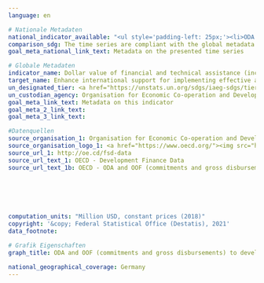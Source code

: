 ```yaml
---
language: en    

# Nationale Metadaten    
national_indicator_available: "<ul style='padding-left: 25px;'><li>ODA and OOF (commitments) to developing countries for capacity building and national planning (without South-South cooperations)</li> <li> ODA and OOF (gross disbursements) to developing countries for capacity building and national planning (without South-South cooperations)</li></ul>"    
comparison_sdg: The time series are compliant with the global metadata.    
goal_meta_national_link_text: Metadata on the presented time series    

# Globale Metadaten    
indicator_name: Dollar value of financial and technical assistance (including through North-South, South-South and triangular cooperation) committed to developing countries    
target_name: Enhance international support for implementing effective and targeted capacity-building in developing countries to support national plans to implement all the Sustainable Development Goals, including through North-South, South-South and triangular cooperation    
un_designated_tier: <a href="https://unstats.un.org/sdgs/iaeg-sdgs/tier-classification/" title="Click here for more information on the UN tier classification."  target="_blank">Tier I</a>    
un_custodian_agency: Organisation for Economic Co-operation and Development (OECD)    
goal_meta_link_text: Metadata on this indicator    
goal_meta_2_link_text:     
goal_meta_3_link_text:     

#Datenquellen
source_organisation_1: Organisation for Economic Co-operation and Development (OECD)
source_organisation_logo_1: <a href="https://www.oecd.org/"><img src="https://g205sdgs.github.io/sdg-indicators/public/OrgImgEn/oecd.png" alt="Logo oecd" style="height:60px; width:148px" /></a>
source_url_1: http://oe.cd/fsd-data
source_url_text_1: OECD - Development Finance Data
source_url_text_1b: OECD - ODA and OOF (commitments and gross disbursements) for capacity building and national planning





    
computation_units: "Million USD, constant prices (2018)"    
copyright: '&copy; Federal Statistical Office (Destatis), 2021'    
data_footnote:     

# Grafik Eigenschaften    
graph_title: ODA and OOF (commitments and gross disbursements) to developing countries for capacity building and national planning (without South-South cooperations)    

national_geographical_coverage: Germany    
---
```


<span></span>